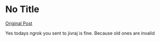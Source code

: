 # No Title

[Original Post](https://discourse.onlinedegree.iitm.ac.in/t/169029/636)

<p>Yes todays ngrok you sent to jivraj is fine. Because old ones are invalid</p>